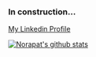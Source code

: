 ### In construction...

[My Linkedin Profile](https://www.linkedin.com/in/norapat-buppodom/)


[![Norapat's github stats](https://github-readme-stats.vercel.app/api?username=new5558&hide=stars&count_private=true&show_icons=true)](https://github.com/anuraghazra/github-readme-stats)
<!--
**new5558/new5558** is a ✨ _special_ ✨ repository because its `README.md` (this file) appears on your GitHub profile.

Here are some ideas to get you started:

- 🔭 I’m currently working on ...
- 🌱 I’m currently learning ...
- 👯 I’m looking to collaborate on ...
- 🤔 I’m looking for help with ...
- 💬 Ask me about ...
- 📫 How to reach me: ...
- 😄 Pronouns: ...
- ⚡ Fun fact: ...
-->
